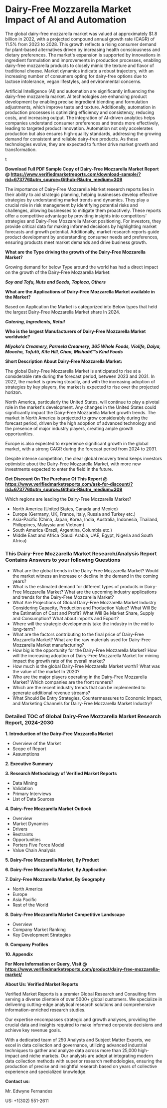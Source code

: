 <meta name="title" content="Global Dairy-Free Mozzarella Market Impact of AI and Automation"><meta name="description" content="The global dairy-free mozzarella market was valued at approximately $1.8 billion in 2022, with a projected compound annual growth rate (CAGR) of 11.5% from 2023 to 202"><meta name="title" content="Dairy-Free Mozzarella Market Size, Share, Scope, Trends, Growth, Opportunities, Analysis, Forecast"><h1>Dairy-Free Mozzarella Market Impact of AI and Automation</h1><p>The global dairy-free mozzarella market was valued at approximately $1.8 billion in 2022, with a projected compound annual growth rate (CAGR) of 11.5% from 2023 to 2028. This growth reflects a rising consumer demand for plant-based alternatives driven by increasing health consciousness and dietary preferences. The market's expansion is supported by innovations in ingredient formulation and improvements in production processes, enabling dairy-free mozzarella products to closely mimic the texture and flavor of traditional cheese. Market dynamics indicate a robust trajectory, with an increasing number of consumers opting for dairy-free options due to lactose intolerance, vegan lifestyles, and environmental concerns.</p><p>Artificial Intelligence (AI) and automation are significantly influencing the dairy-free mozzarella market. AI technologies are enhancing product development by enabling precise ingredient blending and formulation adjustments, which improve taste and texture. Additionally, automation in production processes is optimizing efficiency and consistency, reducing costs, and increasing output. The integration of AI-driven analytics helps companies understand consumer preferences and trends more effectively, leading to targeted product innovation. Automation not only accelerates production but also ensures high-quality standards, addressing the growing demand for consistent and reliable dairy-free products. As these technologies evolve, they are expected to further drive market growth and transformation.</p>t</p><p id="" class=""><strong>Download Full PDF Sample Copy of Dairy-Free Mozzarella Market Report @ <a href="https://www.verifiedmarketreports.com/download-sample/?rid=673776&utm_source=Github-R&utm_medium=309" target="_blank">https://www.verifiedmarketreports.com/download-sample/?rid=673776&utm_source=Github-R&utm_medium=309</a></strong></p><p>The importance of&nbsp;Dairy-Free Mozzarella Market research reports lies in their ability to aid strategic planning, helping businesses develop effective strategies by understanding market trends and dynamics. They play a crucial role in risk management by identifying potential risks and challenges, allowing businesses to mitigate them proactively. These reports offer a competitive advantage by providing insights into competitors' strategies and Dairy-Free Mozzarella Market positioning. For investors, they provide critical data for making informed decisions by highlighting market forecasts and growth potential. Additionally, market research reports guide product development by understanding consumer needs and preferences, ensuring products meet market demands and drive business growth.</p><p><strong>What are the&nbsp;Type driving the growth of the Dairy-Free Mozzarella Market?</strong></p><p id="" class="">Growing demand for below Type around the world has had a direct impact on the growth of the Dairy-Free Mozzarella Market:</p><em><strong>Soy and Tofu, Nuts and Seeds, Tapioca, Others</strong></em></p><strong>What are the&nbsp;Applications&nbsp;of Dairy-Free Mozzarella Market available in the Market?</strong></p><p id="" class="">Based on Application the Market is categorized into Below types that held the largest Dairy-Free Mozzarella Market share In 2024.</p><em><strong>Catering, Ingredients, Retail</strong></em></p><strong>Who is the largest Manufacturers of Dairy-Free Mozzarella Market worldwide?</strong></p><p><em><strong>Miyoko's Creamery, Parmela Creamery, 365 Whole Foods, Violife, Daiya, Moocho, Tofutti, Kite Hill, Chao, Mishaâ€™s Kind Foods</strong></em></p><p id="" class=""><strong>Short Description About Dairy-Free Mozzarella Market:</strong></p><p>The global Dairy-Free Mozzarella Market is anticipated to rise at a considerable rate during the forecast period, between 2023 and 2031. In 2022, the market is growing steadily, and with the increasing adoption of strategies by key players, the market is expected to rise over the projected horizon.</p><p>North America, particularly the United States, will continue to play a pivotal role in the market's development. Any changes in the United States could significantly impact the Dairy-Free Mozzarella Market growth trends. The market in North America is projected to grow considerably during the forecast period, driven by the high adoption of advanced technology and the presence of major industry players, creating ample growth opportunities.</p><p>Europe is also expected to experience significant growth in the global market, with a strong CAGR during the forecast period from 2024 to 2031.</p><p>Despite intense competition, the clear global recovery trend keeps investors optimistic about the Dairy-Free Mozzarella Market, with more new investments expected to enter the field in the future.</p><p id="" class=""><strong>Get Discount On The Purchase Of This Report @ <a href="https://www.verifiedmarketreports.com/ask-for-discount/?rid=673776&utm_source=Github-R&utm_medium=309" target="_blank">https://www.verifiedmarketreports.com/ask-for-discount/?rid=673776&utm_source=Github-R&utm_medium=309</a></strong></p>Which regions are leading the Dairy-Free Mozzarella Market?</p><ul><li>North America (United States, Canada and Mexico)</li><li>Europe (Germany, UK, France, Italy, Russia and Turkey etc.)</li><li>Asia-Pacific (China, Japan, Korea, India, Australia, Indonesia, Thailand, Philippines, Malaysia and Vietnam)</li><li>South America (Brazil, Argentina, Columbia etc.)</li><li>Middle East and Africa (Saudi Arabia, UAE, Egypt, Nigeria and South Africa)</li></ul><h3 id="" class="">This Dairy-Free Mozzarella Market Research/Analysis Report Contains Answers to your following Questions</h3><ul><li>What are the global trends in the Dairy-Free Mozzarella Market? Would the market witness an increase or decline in the demand in the coming years?</li><li>What is the estimated demand for different types of products in Dairy-Free Mozzarella Market? What are the upcoming industry applications and trends for the Dairy-Free Mozzarella Market?</li><li>What Are Projections of Global Dairy-Free Mozzarella Market Industry Considering Capacity, Production and Production Value? What Will Be the Estimation of Cost and Profit? What Will Be Market Share, Supply and Consumption? What about imports and Export?</li><li>Where will the strategic developments take the industry in the mid to long-term?</li><li>What are the factors contributing to the final price of Dairy-Free Mozzarella Market? What are the raw materials used for Dairy-Free Mozzarella Market manufacturing?</li><li>How big is the opportunity for the Dairy-Free Mozzarella Market? How will the increasing adoption of Dairy-Free Mozzarella Market for mining impact the growth rate of the overall market?</li><li>How much is the global Dairy-Free Mozzarella Market worth? What was the value of the market In 2020?</li><li>Who are the major players operating in the Dairy-Free Mozzarella Market? Which companies are the front runners?</li><li>Which are the recent industry trends that can be implemented to generate additional revenue streams?</li><li>What Should Be Entry Strategies, Countermeasures to Economic Impact, and Marketing Channels for Dairy-Free Mozzarella Market Industry?</li></ul><h3 id="" class="">Detailed TOC of Global Dairy-Free Mozzarella Market Research Report, 2024-2030</h3><p id="" class=""><strong>1. Introduction of the Dairy-Free Mozzarella Market</strong></p><ul><li>Overview of the Market</li><li>Scope of Report</li><li>Assumptions</li></ul><p id="" class=""><strong>2. Executive Summary</strong></p><p id="" class=""><strong>3. Research Methodology of Verified Market Reports</strong></p><ul><li>Data Mining</li><li>Validation</li><li>Primary Interviews</li><li>List of Data Sources</li></ul><p id="" class=""><strong>4. Dairy-Free Mozzarella Market Outlook</strong></p><ul><li>Overview</li><li>Market Dynamics</li><li>Drivers</li><li>Restraints</li><li>Opportunities</li><li>Porters Five Force Model</li><li>Value Chain Analysis</li></ul><p id="" class=""><strong>5. Dairy-Free Mozzarella Market, By Product</strong></p><p id="" class=""><strong>6. Dairy-Free Mozzarella Market, By Application</strong></p><p id="" class=""><strong>7. Dairy-Free Mozzarella Market, By Geography</strong></p><ul><li>North America</li><li>Europe</li><li>Asia Pacific</li><li>Rest of the World</li></ul><p id="" class=""><strong>8. Dairy-Free Mozzarella Market Competitive Landscape</strong></p><ul><li>Overview</li><li>Company Market Ranking</li><li>Key Development Strategies</li></ul><p id="" class=""><strong>9. Company Profiles</strong></p><p id="" class=""><strong>10. Appendix</strong></p><p id="" class=""><strong>For More Information or Query, Visit @ <a href="https://www.verifiedmarketreports.com/product/dairy-free-mozzarella-market/" target="_blank">https://www.verifiedmarketreports.com/product/dairy-free-mozzarella-market/</a></strong></p><p id="" class=""><strong>About Us: Verified Market Reports</strong></p><p id="" class="">Verified Market Reports is a premier Global Research and Consulting firm serving a diverse clientele of over 5000+ global customers. We specialize in delivering cutting-edge analytical research solutions and comprehensive information-enriched research studies.</p><p id="" class="">Our expertise encompasses strategic and growth analyses, providing the crucial data and insights required to make informed corporate decisions and achieve key revenue goals.</p><p id="" class="">With a dedicated team of 250 Analysts and Subject Matter Experts, we excel in data collection and governance, utilizing advanced industrial techniques to gather and analyze data across more than 25,000 high-impact and niche markets. Our analysts are adept at integrating modern data collection methods with superior research methodologies, ensuring the production of precise and insightful research based on years of collective experience and specialized knowledge.</p><p id="" class=""><strong>Contact us:</strong></p><p id="" class="">Mr. Edwyne Fernandes</p><p id="" class="">US: +1(302) 551-2611</p>